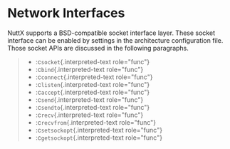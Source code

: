Network Interfaces
==================

NuttX supports a BSD-compatible socket interface layer. These socket
interface can be enabled by settings in the architecture configuration
file. Those socket APIs are discussed in the following paragraphs.

> -   :c`socket`{.interpreted-text role="func"}
> -   :c`bind`{.interpreted-text role="func"}
> -   :c`connect`{.interpreted-text role="func"}
> -   :c`listen`{.interpreted-text role="func"}
> -   :c`accept`{.interpreted-text role="func"}
> -   :c`send`{.interpreted-text role="func"}
> -   :c`sendto`{.interpreted-text role="func"}
> -   :c`recv`{.interpreted-text role="func"}
> -   :c`recvfrom`{.interpreted-text role="func"}
> -   :c`setsockopt`{.interpreted-text role="func"}
> -   :c`getsockopt`{.interpreted-text role="func"}
